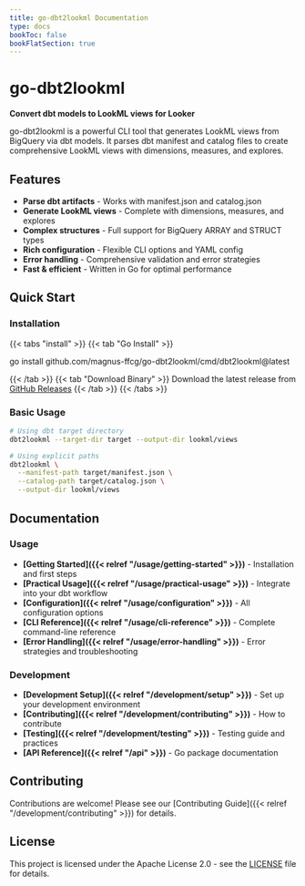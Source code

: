 ```yaml
---
title: go-dbt2lookml Documentation
type: docs
bookToc: false
bookFlatSection: true
---
```


# go-dbt2lookml

**Convert dbt models to LookML views for Looker**

go-dbt2lookml is a powerful CLI tool that generates LookML views from BigQuery via dbt models. It parses dbt manifest and catalog files to create comprehensive LookML views with dimensions, measures, and explores.

## Features

- **Parse dbt artifacts** - Works with manifest.json and catalog.json
- **Generate LookML views** - Complete with dimensions, measures, and explores
- **Complex structures** - Full support for BigQuery ARRAY and STRUCT types
- **Rich configuration** - Flexible CLI options and YAML config
- **Error handling** - Comprehensive validation and error strategies
- **Fast & efficient** - Written in Go for optimal performance

## Quick Start

### Installation

{{< tabs "install" >}}
{{< tab "Go Install" >}}

go install github.com/magnus-ffcg/go-dbt2lookml/cmd/dbt2lookml@latest

{{< /tab >}}
{{< tab "Download Binary" >}}
Download the latest release from [GitHub Releases](https://github.com/magnus-ffcg/go-dbt2lookml/releases)
{{< /tab >}}
{{< /tabs >}}

### Basic Usage

```bash
# Using dbt target directory
dbt2lookml --target-dir target --output-dir lookml/views

# Using explicit paths
dbt2lookml \
  --manifest-path target/manifest.json \
  --catalog-path target/catalog.json \
  --output-dir lookml/views
```

## Documentation

### Usage
- **[Getting Started]({{< relref "/usage/getting-started" >}})** - Installation and first steps
- **[Practical Usage]({{< relref "/usage/practical-usage" >}})** - Integrate into your dbt workflow
- **[Configuration]({{< relref "/usage/configuration" >}})** - All configuration options
- **[CLI Reference]({{< relref "/usage/cli-reference" >}})** - Complete command-line reference
- **[Error Handling]({{< relref "/usage/error-handling" >}})** - Error strategies and troubleshooting

### Development
- **[Development Setup]({{< relref "/development/setup" >}})** - Set up your development environment
- **[Contributing]({{< relref "/development/contributing" >}})** - How to contribute
- **[Testing]({{< relref "/development/testing" >}})** - Testing guide and practices
- **[API Reference]({{< relref "/api" >}})** - Go package documentation

## Contributing

Contributions are welcome! Please see our [Contributing Guide]({{< relref "/development/contributing" >}}) for details.

## License

This project is licensed under the Apache License 2.0 - see the [LICENSE](https://github.com/magnus-ffcg/go-dbt2lookml/blob/main/LICENSE) file for details.

